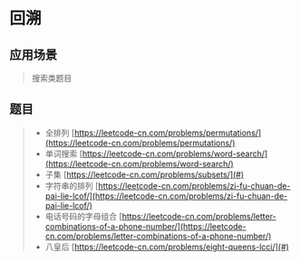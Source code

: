 # 回溯

## 应用场景

> 搜索类题目

## 题目

> * 全排列 [https://leetcode-cn.com/problems/permutations/](https://leetcode-cn.com/problems/permutations/)
> * 单词搜索 [https://leetcode-cn.com/problems/word-search/](https://leetcode-cn.com/problems/word-search/)
> * 子集 [https://leetcode-cn.com/problems/subsets/](#)
> * 字符串的排列 [https://leetcode-cn.com/problems/zi-fu-chuan-de-pai-lie-lcof/](https://leetcode-cn.com/problems/zi-fu-chuan-de-pai-lie-lcof/)
> * 电话号码的字母组合 [https://leetcode-cn.com/problems/letter-combinations-of-a-phone-number/](https://leetcode-cn.com/problems/letter-combinations-of-a-phone-number/)
> * 八皇后 [https://leetcode-cn.com/problems/eight-queens-lcci/](#)



